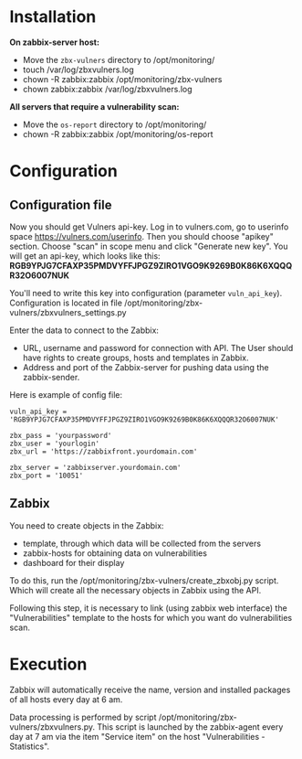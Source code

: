 # Installation

**On zabbix-server host:**

- Move the ```zbx-vulners``` directory to /opt/monitoring/
- touch /var/log/zbxvulners.log
- chown -R zabbix:zabbix /opt/monitoring/zbx-vulners
- chown zabbix:zabbix /var/log/zbxvulners.log

**All servers that require a vulnerability scan:**

- Move the ```os-report``` directory to /opt/monitoring/
- chown -R zabbix:zabbix /opt/monitoring/os-report


# Сonfiguration

## Configuration file

Now you should get Vulners api-key. Log in to vulners.com, go to userinfo space https://vulners.com/userinfo. Then you should choose "apikey" section.
Choose "scan" in scope menu and click "Generate new key". You will get an api-key, which looks like this:
**RGB9YPJG7CFAXP35PMDVYFFJPGZ9ZIRO1VGO9K9269B0K86K6XQQQR32O6007NUK**

You'll need to write this key into configuration (parameter ```vuln_api_key```). Configuration is located in file  /opt/monitoring/zbx-vulners/zbxvulners_settings.py

Enter the data to connect to the Zabbix: 
-	URL, username and password for connection with API. The User should have rights to create groups, hosts and templates in Zabbix.
-	 Address and port of the Zabbix-server for pushing data using the zabbix-sender.

Here is example of config file:
```
vuln_api_key = 'RGB9YPJG7CFAXP35PMDVYFFJPGZ9ZIRO1VGO9K9269B0K86K6XQQQR32O6007NUK'

zbx_pass = 'yourpassword'
zbx_user = 'yourlogin'
zbx_url = 'https://zabbixfront.yourdomain.com'

zbx_server = 'zabbixserver.yourdomain.com'
zbx_port = '10051'
```

## Zabbix

You need to create objects in the Zabbix:
- template, through which data will be collected from the servers
- zabbix-hosts for obtaining data on vulnerabilities
- dashboard for their display

To do this, run the /opt/monitoring/zbx-vulners/create_zbxobj.py script.
Which will create all the necessary objects in Zabbix using the API.

Following this step, it is necessary to link (using zabbix web interface) the "Vulnerabilities" template to the hosts for which you want do vulnerabilities scan.
# Execution

Zabbix will automatically receive the name, version and installed packages of all hosts every day at 6 am.

Data processing is performed by script /opt/monitoring/zbx-vulners/zbxvulners.py.
This script is launched by the zabbix-agent every day at 7 am via the item "Service item" on the host "Vulnerabilities - Statistics".
